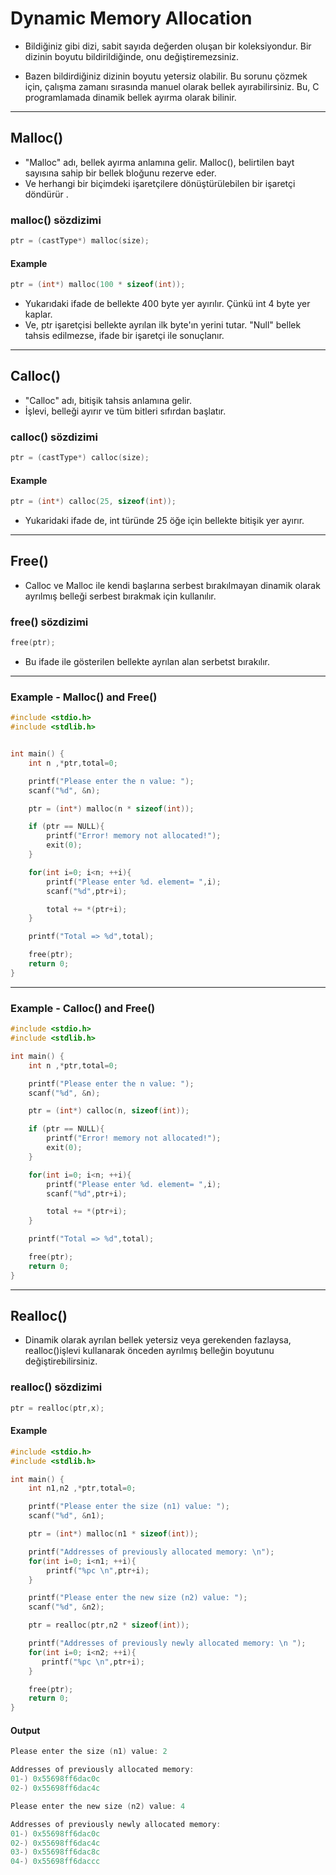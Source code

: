 # Dynamic Memory Allocation

- Bildiğiniz gibi dizi, sabit sayıda değerden oluşan bir koleksiyondur. Bir dizinin boyutu bildirildiğinde, onu değiştiremezsiniz.

- Bazen bildirdiğiniz dizinin boyutu yetersiz olabilir. Bu sorunu çözmek için, çalışma zamanı sırasında manuel olarak bellek ayırabilirsiniz. Bu, C programlamada dinamik bellek ayırma olarak bilinir.

------------
## Malloc()
- "Malloc" adı, bellek ayırma anlamına gelir. Malloc(), belirtilen bayt sayısına sahip bir bellek bloğunu rezerve eder.
- Ve herhangi bir biçimdeki işaretçilere dönüştürülebilen bir işaretçi döndürür .

### malloc() sözdizimi

```c
ptr = (castType*) malloc(size);
```

#### Example

```c
ptr = (int*) malloc(100 * sizeof(int));
```
- Yukarıdaki ifade de bellekte 400 byte yer ayırılır. Çünkü int 4 byte yer kaplar.
- Ve, ptr işaretçisi bellekte ayrılan ilk byte'ın yerini tutar. "Null" bellek tahsis edilmezse, ifade bir işaretçi ile sonuçlanır.

------------
## Calloc()
- "Calloc" adı, bitişik tahsis anlamına gelir.
- İşlevi, belleği ayırır ve tüm bitleri sıfırdan başlatır.

### calloc() sözdizimi

```c
ptr = (castType*) calloc(size);
```

#### Example

```c
ptr = (int*) calloc(25, sizeof(int));
```
- Yukaridaki ifade de, int türünde 25 öğe için bellekte bitişik yer ayırır.

------------
## Free()
- Calloc ve Malloc ile kendi başlarına serbest bırakılmayan dinamik olarak ayrılmış belleği serbest bırakmak için kullanılır.

### free() sözdizimi

```c
free(ptr);
```

- Bu ifade ile gösterilen bellekte ayrılan alan serbetst bırakılır.

------------
### Example - Malloc() and Free()

```c
#include <stdio.h>
#include <stdlib.h>


int main() {
    int n ,*ptr,total=0;

    printf("Please enter the n value: ");
    scanf("%d", &n);

    ptr = (int*) malloc(n * sizeof(int));

    if (ptr == NULL){
        printf("Error! memory not allocated!");
        exit(0);
    }

    for(int i=0; i<n; ++i){
        printf("Please enter %d. element= ",i);
        scanf("%d",ptr+i);

        total += *(ptr+i);
    }

    printf("Total => %d",total);

    free(ptr);
    return 0;
}
```

------------
### Example - Calloc() and Free()

```c
#include <stdio.h>
#include <stdlib.h>

int main() {
    int n ,*ptr,total=0;

    printf("Please enter the n value: ");
    scanf("%d", &n);

    ptr = (int*) calloc(n, sizeof(int));

    if (ptr == NULL){
        printf("Error! memory not allocated!");
        exit(0);
    }

    for(int i=0; i<n; ++i){
        printf("Please enter %d. element= ",i);
        scanf("%d",ptr+i);

        total += *(ptr+i);
    }

    printf("Total => %d",total);

    free(ptr);
    return 0;
}
```

------------
## Realloc()
- Dinamik olarak ayrılan bellek yetersiz veya gerekenden fazlaysa, realloc()işlevi kullanarak önceden ayrılmış belleğin boyutunu değiştirebilirsiniz.

### realloc() sözdizimi

```c
ptr = realloc(ptr,x);
```

#### Example

```c
#include <stdio.h>
#include <stdlib.h>

int main() {
    int n1,n2 ,*ptr,total=0;

    printf("Please enter the size (n1) value: ");
    scanf("%d", &n1);

    ptr = (int*) malloc(n1 * sizeof(int));

    printf("Addresses of previously allocated memory: \n");
    for(int i=0; i<n1; ++i){
        printf("%pc \n",ptr+i);
    }

    printf("Please enter the new size (n2) value: ");
    scanf("%d", &n2);

    ptr = realloc(ptr,n2 * sizeof(int));

    printf("Addresses of previously newly allocated memory: \n ");
    for(int i=0; i<n2; ++i){
       printf("%pc \n",ptr+i);
    }

    free(ptr);
    return 0;
}
```

#### Output

```c
Please enter the size (n1) value: 2

Addresses of previously allocated memory:
01-) 0x55698ff6dac0c
02-) 0x55698ff6dac4c

Please enter the new size (n2) value: 4

Addresses of previously newly allocated memory:
01-) 0x55698ff6dac0c
02-) 0x55698ff6dac4c
03-) 0x55698ff6dac8c
04-) 0x55698ff6daccc

```
